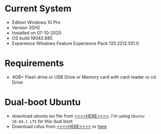 # Current System
- Edition	Windows 10 Pro
- Version	20H2
- Installed on	‎07-‎10-‎2020
- OS build	19042.685
- Experience	Windows Feature Experience Pack 120.2212.551.0

# Requirements
- 4GB+ Flash drive or USB Drive or Memory card with card reader or cd Drive

# Dual-boot Ubuntu

- download ubuntu iso file from [====HERE====](https://ubuntu.com/download/desktop).
I'm using `Ubuntu 20.04.1 LTS` for this dual boot
- Download rufus from [====HERE====](https://github.com/pbatard/rufus/releases/download/v3.13/rufus-3.13.exe) or [here](https://rufus.ie/)
